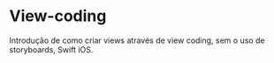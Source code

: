 # View-coding

Introdução de como criar views através de view coding, sem o uso de storyboards, Swift iOS.
